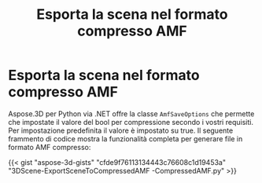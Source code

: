 ﻿---
title: Esporta la scena nel formato compresso AMF
type: docs
weight: 30
url: /it/python-net/export-scene-to-compressed-amf-format/
description: Aspose.3D per Python via .NET offre la classe AmfSaveOptions che consente di impostare il valore bool per la compressione secondo le vostre esigenze. Per impostazione predefinita il valore è impostato su true.
---
# **Esporta la scena nel formato compresso AMF**
Aspose.3D per Python via .NET offre la classe `AmfSaveOptions` che permette che impostate il valore del bool per compressione secondo i vostri requisiti. Per impostazione predefinita il valore è impostato su true. Il seguente frammento di codice mostra la funzionalità completa per generare file in formato AMF compresso:

{{< gist "aspose-3d-gists" "cfde9f76113134443c76608c1d19453a" "3DScene-ExportSceneToCompressedAMF -CompressedAMF.py" >}}
